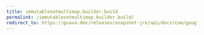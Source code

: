 ```yaml
---
title: immutablesetmultimap.builder.build
permalink: /immutablesetmultimap.builder.build/
redirect_to: https://guava.dev/releases/snapshot-jre/api/docs/com/google/common/collect/ImmutableSetMultimap.Builder.html#build--
---
```

